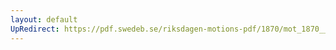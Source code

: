 ```yaml
---
layout: default
UpRedirect: https://pdf.swedeb.se/riksdagen-motions-pdf/1870/mot_1870__ak__00104/mot_1870__ak__00104_002.pdf
---
```

